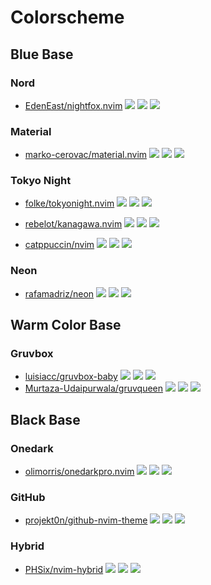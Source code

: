 # Colorscheme

## Blue Base

### Nord

- [EdenEast/nightfox.nvim](https://github.com/EdenEast/nightfox.nvim) ![](https://img.shields.io/github/stars/EdenEast/nightfox.nvim) ![](https://img.shields.io/github/last-commit/EdenEast/nightfox.nvim) ![](https://img.shields.io/github/commit-activity/y/EdenEast/nightfox.nvim)

### Material

- [marko-cerovac/material.nvim](https://github.com/marko-cerovac/material.nvim) ![](https://img.shields.io/github/stars/marko-cerovac/material.nvim) ![](https://img.shields.io/github/last-commit/marko-cerovac/material.nvim) ![](https://img.shields.io/github/commit-activity/y/marko-cerovac/material.nvim)

### Tokyo Night

- [folke/tokyonight.nvim](https://github.com/folke/tokyonight.nvim) ![](https://img.shields.io/github/stars/folke/tokyonight.nvim) ![](https://img.shields.io/github/last-commit/folke/tokyonight.nvim) ![](https://img.shields.io/github/commit-activity/y/folke/tokyonight.nvim)
- [rebelot/kanagawa.nvim](https://github.com/rebelot/kanagawa.nvim) ![](https://img.shields.io/github/stars/rebelot/kanagawa.nvim) ![](https://img.shields.io/github/last-commit/rebelot/kanagawa.nvim) ![](https://img.shields.io/github/commit-activity/y/rebelot/kanagawa.nvim)

- [catppuccin/nvim](https://github.com/catppuccin/nvim) ![](https://img.shields.io/github/stars/catppuccin/nvim) ![](https://img.shields.io/github/last-commit/catppuccin/nvim) ![](https://img.shields.io/github/commit-activity/y/catppuccin/nvim)

### Neon

- [rafamadriz/neon](https://github.com/rafamadriz/neon) ![](https://img.shields.io/github/stars/rafamadriz/neon) ![](https://img.shields.io/github/last-commit/rafamadriz/neon) ![](https://img.shields.io/github/commit-activity/y/rafamadriz/neon)

## Warm Color Base

### Gruvbox

- [luisiacc/gruvbox-baby](https://github.com/luisiacc/gruvbox-baby) ![](https://img.shields.io/github/stars/luisiacc/gruvbox-baby) ![](https://img.shields.io/github/last-commit/luisiacc/gruvbox-baby) ![](https://img.shields.io/github/commit-activity/y/luisiacc/gruvbox-baby)
- [Murtaza-Udaipurwala/gruvqueen](https://github.com/Murtaza-Udaipurwala/gruvqueen) ![](https://img.shields.io/github/stars/Murtaza-Udaipurwala/gruvqueen) ![](https://img.shields.io/github/last-commit/Murtaza-Udaipurwala/gruvqueen) ![](https://img.shields.io/github/commit-activity/y/Murtaza-Udaipurwala/gruvqueen)

## Black Base

### Onedark

- [olimorris/onedarkpro.nvim](https://github.com/olimorris/onedarkpro.nvim) ![](https://img.shields.io/github/stars/olimorris/onedarkpro.nvim) ![](https://img.shields.io/github/last-commit/olimorris/onedarkpro.nvim) ![](https://img.shields.io/github/commit-activity/y/olimorris/onedarkpro.nvim)

### GitHub

- [projekt0n/github-nvim-theme](https://github.com/projekt0n/github-nvim-theme) ![](https://img.shields.io/github/stars/projekt0n/github-nvim-theme) ![](https://img.shields.io/github/last-commit/projekt0n/github-nvim-theme) ![](https://img.shields.io/github/commit-activity/y/projekt0n/github-nvim-theme)

### Hybrid

- [PHSix/nvim-hybrid](https://github.com/PHSix/nvim-hybrid) ![](https://img.shields.io/github/stars/PHSix/nvim-hybrid) ![](https://img.shields.io/github/last-commit/PHSix/nvim-hybrid) ![](https://img.shields.io/github/commit-activity/y/PHSix/nvim-hybrid)
